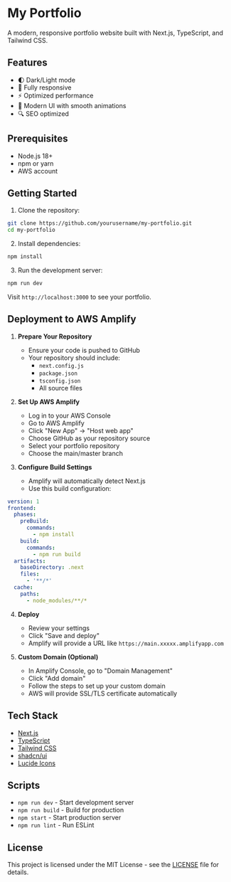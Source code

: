 # My Portfolio

A modern, responsive portfolio website built with Next.js, TypeScript, and Tailwind CSS.

## Features

- 🌓 Dark/Light mode
- 📱 Fully responsive
- ⚡ Optimized performance
- 🎨 Modern UI with smooth animations
- 🔍 SEO optimized

## Prerequisites

- Node.js 18+
- npm or yarn
- AWS account

## Getting Started

1. Clone the repository:
```bash
git clone https://github.com/yourusername/my-portfolio.git
cd my-portfolio
```

2. Install dependencies:
```bash
npm install
```

3. Run the development server:
```bash
npm run dev
```

Visit `http://localhost:3000` to see your portfolio.

## Deployment to AWS Amplify

1. **Prepare Your Repository**
   - Ensure your code is pushed to GitHub
   - Your repository should include:
     - `next.config.js`
     - `package.json`
     - `tsconfig.json`
     - All source files

2. **Set Up AWS Amplify**
   - Log in to your AWS Console
   - Go to AWS Amplify
   - Click "New App" → "Host web app"
   - Choose GitHub as your repository source
   - Select your portfolio repository
   - Choose the main/master branch

3. **Configure Build Settings**
   - Amplify will automatically detect Next.js
   - Use this build configuration:

```yaml
version: 1
frontend:
  phases:
    preBuild:
      commands:
        - npm install
    build:
      commands:
        - npm run build
  artifacts:
    baseDirectory: .next
    files:
      - '**/*'
  cache:
    paths:
      - node_modules/**/*
```

4. **Deploy**
   - Review your settings
   - Click "Save and deploy"
   - Amplify will provide a URL like `https://main.xxxxx.amplifyapp.com`

5. **Custom Domain (Optional)**
   - In Amplify Console, go to "Domain Management"
   - Click "Add domain"
   - Follow the steps to set up your custom domain
   - AWS will provide SSL/TLS certificate automatically

## Tech Stack

- [Next.js](https://nextjs.org/)
- [TypeScript](https://www.typescriptlang.org/)
- [Tailwind CSS](https://tailwindcss.com/)
- [shadcn/ui](https://ui.shadcn.com/)
- [Lucide Icons](https://lucide.dev/)

## Scripts

- `npm run dev` - Start development server
- `npm run build` - Build for production
- `npm start` - Start production server
- `npm run lint` - Run ESLint

## License

This project is licensed under the MIT License - see the [LICENSE](LICENSE) file for details.
